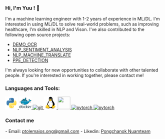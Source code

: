 ### Hi, I'm Yuu ! 👋

I'm a machine learning engineer with 1-2 years of experience in ML/DL. I'm interested in using ML/DL to solve real-world problems,
such as improving healthcare, I'm skilled in NLP and Vison. I've also contributed to the following open source projects:
- [DEMO_OCR](https://github.com/IZZARA-URA/DEMO_OCR)
- [NLP_SENTIMENT_ANALYSIS](https://github.com/IZZARA-URA/NLP_SENTIMENT_ANALYSIS)
- [NLP_MACHINE_TRANSLATE](https://github.com/IZZARA-URA/NLP_MACHINE_TRANSLATION)
- [PPE_DETECTION](https://github.com/IZZARA-URA/PPE_DETECTION)

I'm always looking for new opportunities to collaborate with other talented people. If you're interested in working together, please contact me!


<h3 align="left">Languages and Tools:</h3>
<p align="left"> 
    <a href="https://www.python.org" target="_blank" rel="noreferrer"> <img src="https://raw.githubusercontent.com/devicons/devicon/master/icons/python/python-original.svg" alt="python" width="40" height="40"/> </a> 
    <a href="https://www.docker.com/" target="_blank" rel="noreferrer"> <img src="https://raw.githubusercontent.com/devicons/devicon/master/icons/docker/docker-original-wordmark.svg" alt="docker" width="40" height="40"/> </a> 
    <a href="https://git-scm.com/" target="_blank" rel="noreferrer"> <img src="https://www.vectorlogo.zone/logos/git-scm/git-scm-icon.svg" alt="git" width="40" height="40"/> </a> 
    <a href="https://www.linux.org/" target="_blank" rel="noreferrer"> <img src="https://raw.githubusercontent.com/devicons/devicon/master/icons/linux/linux-original.svg" alt="linux" width="40" height="40"/> </a> 
    <a href="https://www.nvidia.com/tr-tr/" target="_blank" rel="noreferrer"> <img src="https://upload.wikimedia.org/wikipedia/sco/2/21/Nvidia_logo.svg" width="40" height="40"/> </a> 
    <a href="https://pytorch.org/" target="_blank" rel="noreferrer"> <img src="https://www.vectorlogo.zone/logos/pytorch/pytorch-icon.svg" alt="pytorch" width="40" height="40"/> </a> 
    <a href="https://react.dev/" target="_blank" rel="noreferrer"> <img src="https://www.vectorlogo.zone/util/preview.html?image=/logos/reactjs/reactjs-icon.svg" alt="pytorch" width="40" height="40"/> </a> 
</p>


<h3 align="left">Contact me</h3>
<p align="left"> 
    - Email: <a href="ptolemaios.ong@gmail.com">ptolemaios.ong@gmail.com</a>
    - Likedin: <a href="https://www.linkedin.com/in/pongchanok-nuamteam-263672252/">Pongchanok Nuamteam</a>
</p>
